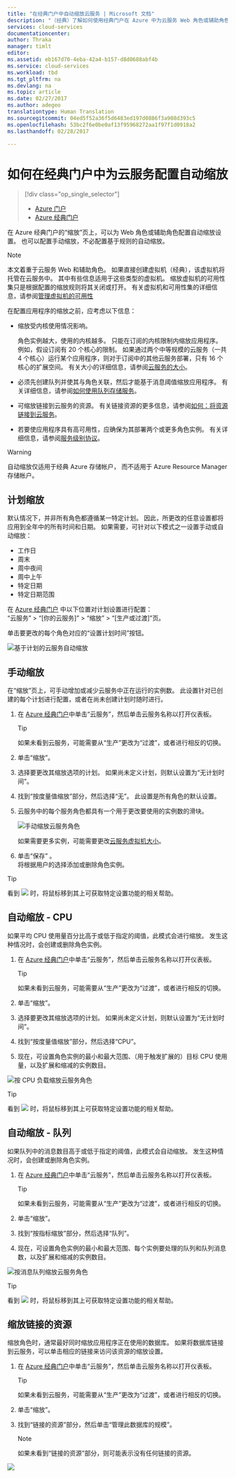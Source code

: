 ```yaml
---
title: "在经典门户中自动缩放云服务 | Microsoft 文档"
description: "（经典）了解如何使用经典门户在 Azure 中为云服务 Web 角色或辅助角色配置自动缩放规则。"
services: cloud-services
documentationcenter: 
author: Thraka
manager: timlt
editor: 
ms.assetid: eb167d70-4eba-42a4-b157-d8d0688abf4b
ms.service: cloud-services
ms.workload: tbd
ms.tgt_pltfrm: na
ms.devlang: na
ms.topic: article
ms.date: 02/27/2017
ms.author: adegeo
translationtype: Human Translation
ms.sourcegitcommit: 04ed5f52a36f5d6483ed197d0886f3a908d393c5
ms.openlocfilehash: 53bc2f6e0be0af13f95968272aa1f97f1d0918a2
ms.lasthandoff: 02/28/2017

---
```


# <a name="how-to-configure-auto-scaling-for-a-cloud-service-in-the-classic-portal"></a>如何在经典门户中为云服务配置自动缩放
> [!div class="op_single_selector"]
> * [Azure 门户](cloud-services-how-to-scale-portal.md)
> * [Azure 经典门户](cloud-services-how-to-scale.md)

在 Azure 经典门户的“缩放”页上，可以为 Web 角色或辅助角色配置自动缩放设置。 也可以配置手动缩放，不必配置基于规则的自动缩放。

> [!NOTE]
> 本文着重于云服务 Web 和辅助角色。 如果直接创建虚拟机（经典），该虚拟机将托管在云服务中。 其中有些信息适用于这些类型的虚拟机。 缩放虚拟机的可用性集只是根据配置的缩放规则将其关闭或打开。 有关虚拟机和可用性集的详细信息，请参阅[管理虚拟机的可用性](../virtual-machines/virtual-machines-windows-classic-configure-availability.md?toc=%2fazure%2fvirtual-machines%2fwindows%2fclassic%2ftoc.json)

在配置应用程序的缩放之前，应考虑以下信息：

* 缩放受内核使用情况影响。

    角色实例越大，使用的内核越多。 只能在订阅的内核限制内缩放应用程序。 例如，假设订阅有 20 个核心的限制。 如果通过两个中等规模的云服务（一共 4 个核心）运行某个应用程序，则对于订阅中的其他云服务部署，只有 16 个核心的扩展空间。 有关大小的详细信息，请参阅[云服务的大小](cloud-services-sizes-specs.md)。

* 必须先创建队列并使其与角色关联，然后才能基于消息阈值缩放应用程序。 有关详细信息，请参阅[如何使用队列存储服务](../storage/storage-dotnet-how-to-use-queues.md)。

* 可缩放链接到云服务的资源。 有关链接资源的更多信息，请参阅[如何：将资源链接到云服务](cloud-services-how-to-manage.md#how-to-link-a-resource-to-a-cloud-service)。

* 若要使应用程序具有高可用性，应确保为其部署两个或更多角色实例。 有关详细信息，请参阅[服务级别协议](https://azure.microsoft.com/support/legal/sla/)。

> [!WARNING]
> 自动缩放仅适用于经典 Azure 存储帐户， 而不适用于 Azure Resource Manager 存储帐户。

## <a name="schedule-scaling"></a>计划缩放
默认情况下，并非所有角色都遵循某一特定计划。 因此，所更改的任意设置都将应用到全年中的所有时间和日期。 如果需要，可针对以下模式之一设置手动或自动缩放：

* 工作日
* 周末
* 周中夜间
* 周中上午
* 特定日期
* 特定日期范围

在 [Azure 经典门户](https://manage.windowsazure.com/) 中以下位置对计划设置进行配置：  
“云服务” > “\[你的云服务\]” > “缩放” > “\[生产或过渡\]”页。

单击要更改的每个角色对应的“设置计划时间”按钮。

![基于计划的云服务自动缩放][scale_schedules]

## <a name="manual-scale"></a>手动缩放
在“缩放”页上，可手动增加或减少云服务中正在运行的实例数。 此设置针对已创建的每个计划进行配置，或者在尚未创建计划时随时进行。

1. 在 [Azure 经典门户](https://manage.windowsazure.com/)中单击“云服务”，然后单击云服务名称以打开仪表板。
   
   > [!TIP]
   > 如果未看到云服务，可能需要从“生产”更改为“过渡”，或者进行相反的切换。

2. 单击“缩放”。
3. 选择要更改其缩放选项的计划。 如果尚未定义计划，则默认设置为“无计划时间”。
4. 找到“按度量值缩放”部分，然后选择“无”。 此设置是所有角色的默认设置。
5. 云服务中的每个服务角色都具有一个用于更改要使用的实例数的滑块。
   
    ![手动缩放云服务角色][manual_scale]
   
    如果需要更多实例，可能需要更改[云服务虚拟机大小](cloud-services-sizes-specs.md)。
6. 单击“保存” 。  
   将根据用户的选择添加或删除角色实例。

> [!TIP]
> 看到 ![][tip_icon] 时，将鼠标移到其上可获取特定设置功能的相关帮助。

## <a name="automatic-scale---cpu"></a>自动缩放 - CPU
如果平均 CPU 使用量百分比高于或低于指定的阈值，此模式会进行缩放。 发生这种情况时，会创建或删除角色实例。

1. 在 [Azure 经典门户](https://manage.windowsazure.com/)中单击“云服务”，然后单击云服务名称以打开仪表板。
   
   > [!TIP]
   > 如果未看到云服务，可能需要从“生产”更改为“过渡”，或者进行相反的切换。

2. 单击“缩放”。
3. 选择要更改其缩放选项的计划。 如果尚未定义计划，则默认设置为“无计划时间”。
4. 找到“按度量值缩放”部分，然后选择“CPU”。
5. 现在，可设置角色实例的最小和最大范围、（用于触发扩展的）目标 CPU 使用量，以及扩展和缩减的实例数目。

![按 CPU 负载缩放云服务角色][cpu_scale]

> [!TIP]
> 看到 ![][tip_icon] 时，将鼠标移到其上可获取特定设置功能的相关帮助。

## <a name="automatic-scale---queue"></a>自动缩放 - 队列
如果队列中的消息数目高于或低于指定的阈值，此模式会自动缩放。 发生这种情况时，会创建或删除角色实例。

1. 在 [Azure 经典门户](https://manage.windowsazure.com/)中单击“云服务”，然后单击云服务名称以打开仪表板。
   
   > [!TIP]
   > 如果未看到云服务，可能需要从“生产”更改为“过渡”，或者进行相反的切换。

2. 单击“缩放”。
3. 找到“按指标缩放”部分，然后选择“队列”。
4. 现在，可设置角色实例的最小和最大范围、每个实例要处理的队列和队列消息数，以及扩展和缩减的实例数目。

![按消息队列缩放云服务角色][queue_scale]

> [!TIP]
> 看到 ![][tip_icon] 时，将鼠标移到其上可获取特定设置功能的相关帮助。

## <a name="scale-linked-resources"></a>缩放链接的资源
缩放角色时，通常最好同时缩放应用程序正在使用的数据库。 如果将数据库链接到云服务，可以单击相应的链接来访问该资源的缩放设置。

1. 在 [Azure 经典门户](https://manage.windowsazure.com/)中单击“云服务”，然后单击云服务名称以打开仪表板。
   
   > [!TIP]
   > 如果未看到云服务，可能需要从“生产”更改为“过渡”，或者进行相反的切换。

2. 单击“缩放”。
3. 找到“链接的资源”部分，然后单击“管理此数据库的规模”。
   
   > [!NOTE]
   > 如果未看到“链接的资源”部分，则可能表示没有任何链接的资源。

![][linked_resource]

[manual_scale]: ./media/cloud-services-how-to-scale/manual-scale.png
[queue_scale]: ./media/cloud-services-how-to-scale/queue-scale.png
[cpu_scale]: ./media/cloud-services-how-to-scale/cpu-scale.png
[tip_icon]: ./media/cloud-services-how-to-scale/tip.png
[scale_schedules]: ./media/cloud-services-how-to-scale/schedules.png
[scale_popup]: ./media/cloud-services-how-to-scale/schedules-dialog.png
[linked_resource]: ./media/cloud-services-how-to-scale/linked-resources.png

